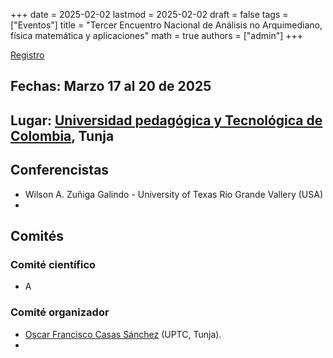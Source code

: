 +++
date      = 2025-02-02
lastmod   = 2025-02-02
draft     = false
tags      = ["Eventos"]
title     = "Tercer Encuentro Nacional de Análisis no Arquimediano, física matemática y aplicaciones"
math      = true
authors   = ["admin"]
+++

[Registro](https://docs.google.com/forms/d/1F-isLevdxRscKoi074pfHJcafywxA929zvF-OXGVv_c/edit)


## Fechas: **Marzo 17 al 20 de 2025**

## Lugar: [Universidad pedagógica y Tecnológica de Colombia](https://www.uptc.edu.co/sitio/portal/), Tunja

## Conferencistas

* Wilson  A. Zuñiga Galindo - University of Texas Rio Grande Vallery (USA)
* 


## Comités

### Comité científico

* A

### Comité organizador

* [Oscar Francisco Casas Sánchez](https://matematicas.netlify.app/authors/casas-o/) (UPTC, Tunja).
*

